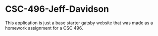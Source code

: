 # CSC-496-Jeff-Davidson
This application is just a base starter gatsby website that was made as a homework assignment for a CSC 496.
